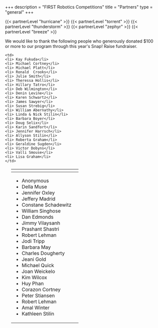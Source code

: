 +++
description = "FIRST Robotics Competitions"
title = "Partners"
type = "general"
+++

{{< partnerLevel "hurricane" >}}
{{< partnerLevel "torrent" >}}
{{< partnerLevel "thunderstorm" >}}
{{< partnerLevel "zephyr" >}}
{{< partnerLevel "breeze" >}}

We would like to thank the following people who generously donated $100 or more to our program through this year's Snap! Raise fundraiser.

<table border="0" width="100%" style="margin: 20px">
  <thead>
    <tr>
      <th></th>
      <th></th>
    </tr>
  </thead>
<tbody>
  <tr>
    <td>
    <ul>
    <li> Anonymous</li>
    <li> Della Muse</li>
    <li> Jennifer Oxley</li>
    <li> Jeffery Madrid</li>
    <li> Constane Schadewitz</li>
    <li> William Singhose</li>
    <li> Dan Edmonds</li>
    <li> Jimmy Vilaysanh</li>
    <li> Prashant Shastri</li>
    <li> Robert Lehman</li>
    <li> Jodi Tripp</li>
    <li> Barbara May</li>
    <li> Charles Dougherty</li>
    <li> Jeani Gold</li>
    <li> Michael Quick</li>
    <li> Joan Weickelo</li>
    <li> Kim Wilcox</li>
    <li> Huy Phan</li>
    <li> Corazon Cortney</li>
    <li> Peter Stiansen</li>
    <li> Robert Lehman</li>
    <li> Amal Winter</li>
    <li> Kathleen Stilin</li>
    </ul>
    </td>

    <td>
    <li> Kay Fukuda</li>
    <li> Michael Cortney</li>
    <li> Michael Platt</li>
    <li> Ronald  Crooks</li>
    <li> Julie Smith</li>
    <li> Theressa Hollis</li>
    <li> Hillary Tatro</li>
    <li> Deb Wilmington</li>
    <li> Denin Levine</li>
    <li> Karen Schwartz</li>
    <li> James Sawyer</li>
    <li> Susan Strebig</li>
    <li> William Abernathy</li>
    <li> Linda & Nick Stilin</li>
    <li> Barbara Boyer</li>
    <li> Doug Selix</li>
    <li> Karin Sandfort</li>
    <li> Jennifer Harrsch</li>
    <li> Allyson Stilin</li>
    <li> Roberta Graham</li>
    <li> Geraldine Sugden</li>
    <li> Victor Dobyns</li>
    <li> Valli Smouse</li>
    <li> Lisa Graham</li>
    </td>
  </tr>
</tbody>
</table>

</table>
